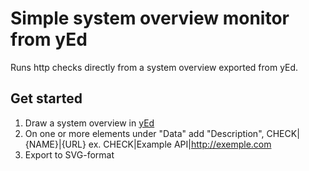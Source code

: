 # Simple system overview monitor from yEd

Runs http checks directly from a system overview exported from yEd.


## Get started
1. Draw a system overview in [yEd](https://www.yworks.com/products/yed)
2. On one or more elements under "Data" add "Description", CHECK|{NAME}|{URL} ex. CHECK|Example API|http://exemple.com
3. Export to SVG-format